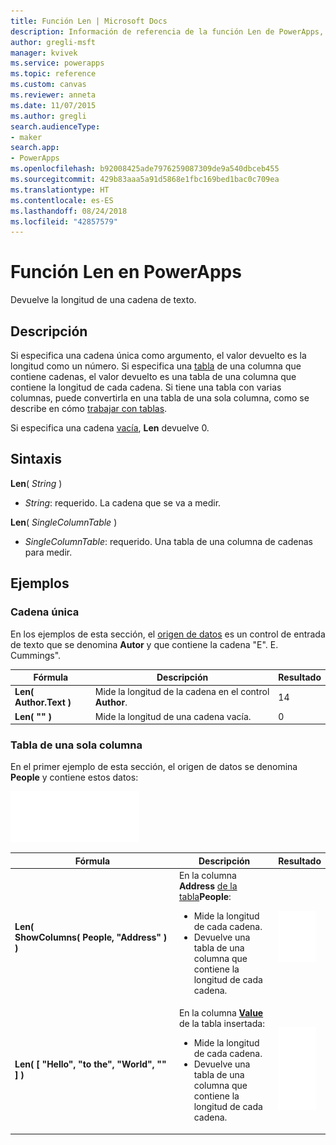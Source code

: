 ```yaml
---
title: Función Len | Microsoft Docs
description: Información de referencia de la función Len de PowerApps, con sintaxis y ejemplos
author: gregli-msft
manager: kvivek
ms.service: powerapps
ms.topic: reference
ms.custom: canvas
ms.reviewer: anneta
ms.date: 11/07/2015
ms.author: gregli
search.audienceType:
- maker
search.app:
- PowerApps
ms.openlocfilehash: b92008425ade7976259087309de9a540dbceb455
ms.sourcegitcommit: 429b83aaa5a91d5868e1fbc169bed1bac0c709ea
ms.translationtype: HT
ms.contentlocale: es-ES
ms.lasthandoff: 08/24/2018
ms.locfileid: "42857579"
---
```

# <a name="len-function-in-powerapps"></a>Función Len en PowerApps
Devuelve la longitud de una cadena de texto.

## <a name="description"></a>Descripción
Si especifica una cadena única como argumento, el valor devuelto es la longitud como un número.  Si especifica una [tabla](../working-with-tables.md) de una columna que contiene cadenas, el valor devuelto es una tabla de una columna que contiene la longitud de cada cadena. Si tiene una tabla con varias columnas, puede convertirla en una tabla de una sola columna, como se describe en cómo [trabajar con tablas](../working-with-tables.md).

Si especifica una cadena [vacía](function-isblank-isempty.md), **Len** devuelve 0.

## <a name="syntax"></a>Sintaxis
**Len**( *String* )

* *String*: requerido. La cadena que se va a medir.

**Len**( *SingleColumnTable* )

* *SingleColumnTable*: requerido. Una tabla de una columna de cadenas para medir.

## <a name="examples"></a>Ejemplos
### <a name="single-string"></a>Cadena única
En los ejemplos de esta sección, el [origen de datos](../working-with-data-sources.md) es un control de entrada de texto que se denomina **Autor** y que contiene la cadena "E". E. Cummings".

| Fórmula | Descripción | Resultado |
| --- | --- | --- |
| **Len( Author.Text )** |Mide la longitud de la cadena en el control **Author**. |14 |
| **Len( "" )** |Mide la longitud de una cadena vacía. |0 |

### <a name="single-column-table"></a>Tabla de una sola columna
En el primer ejemplo de esta sección, el origen de datos se denomina **People** y contiene estos datos:

![](media/function-len/people-table.png)

| Fórmula | Descripción | Resultado |
| --- | --- | --- |
| **Len( ShowColumns(&nbsp;People,&nbsp;"Address"&nbsp;) )** |En la columna **Address** [de la tabla](../working-with-tables.md#columns)**People**:<br><ul><li>Mide la longitud de cada cadena.</li><li>Devuelve una tabla de una columna que contiene la longitud de cada cadena.</li> |<style> img { max-width: none } </style> ![](media/function-len/people-table-len.png) |
| **Len( [ "Hello", "to the", "World", "" ] )** |En la columna **[Value](function-value.md)** de la tabla insertada:<br><ul><li>Mide la longitud de cada cadena.</li><li>Devuelve una tabla de una columna que contiene la longitud de cada cadena.</li> |![](media/function-len/people-table-len-inline.png) |

